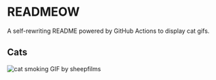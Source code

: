 # READMEOW

A self-rewriting README powered by GitHub Actions to display cat gifs.

## Cats

![cat smoking GIF by sheepfilms](https://media4.giphy.com/media/l0ExdMHUDKteztyfe/200.gif?cid=9acd02daypn59e1sd2unybvvczz4bfbdox80kqh99mk0f7ve&ep=v1_gifs_search&rid=200.gif&ct=g)
